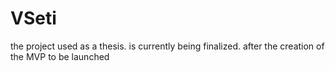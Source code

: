 # VSeti
the project used as a thesis. is currently being finalized. after the creation of the MVP to be launched
